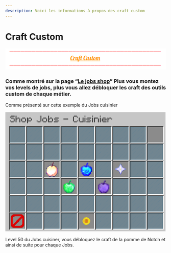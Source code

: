 ```yaml
---
description: Voici les informations à propos des craft custom
---
```


# Craft Custom

![](../.gitbook/assets/capture-decran-2021-03-13-221734.png)

### **Comme montré sur la page “**[**Le jobs shop**](https://wiki.sky-dream.fr/jobs/le-jobs-shop)**” Plus vous montez vos levels de jobs, plus vous allez débloquer les craft des outils custom de chaque métier.** 

Comme présenté sur cette exemple du Jobs cuisinier

![](../.gitbook/assets/capture-decran-2021-03-13-221637.png)

Level 50 du Jobs cuisiner, vous débloquez le craft de la pomme de Notch et ainsi de suite pour chaque Jobs.  


